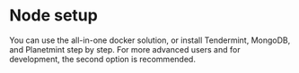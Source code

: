 <!---
Copyright © 2020 Interplanetary Database Association e.V.,
Planetmint and IPDB software contributors.
SPDX-License-Identifier: (Apache-2.0 AND CC-BY-4.0)
Code is Apache-2.0 and docs are CC-BY-4.0
--->

# Node setup

You can use the all-in-one docker solution, or install Tendermint, MongoDB, and Planetmint step by step. For more advanced users and for development, the second option is recommended. 

